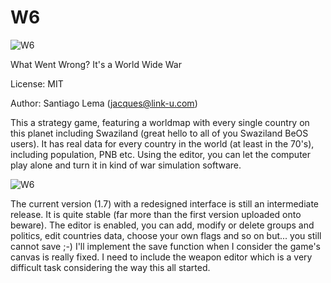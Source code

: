 # W6

![W6](https://raw.githubusercontent.com/miqlas/W6/60629a680630a70a382751357812cff862d5ef89/help/title_sm.jpg)

What Went Wrong? It's a World Wide War 

License: MIT

Author: Santiago Lema (jacques@link-u.com)
 

This a strategy game, featuring a worldmap with every single country on this planet including Swaziland (great hello to all of you Swaziland BeOS users). It has real data for every country in the world (at least in the 70's), including population, PNB etc. Using the editor, you can let the computer play alone and turn it in kind of war simulation software.

![W6](http://lema.link-u.com/be/w6_shot_big.jpg)

The current version (1.7) with a redesigned interface is still an intermediate release. It is quite stable (far more than the first version uploaded onto beware). The editor is enabled, you can add, modify or delete groups and politics, edit countries data, choose your own flags and so on but... you still cannot save ;-) I'll implement the save function when I consider the game's canvas is really fixed. I need to include the weapon editor which is a very difficult task considering the way this all started.

